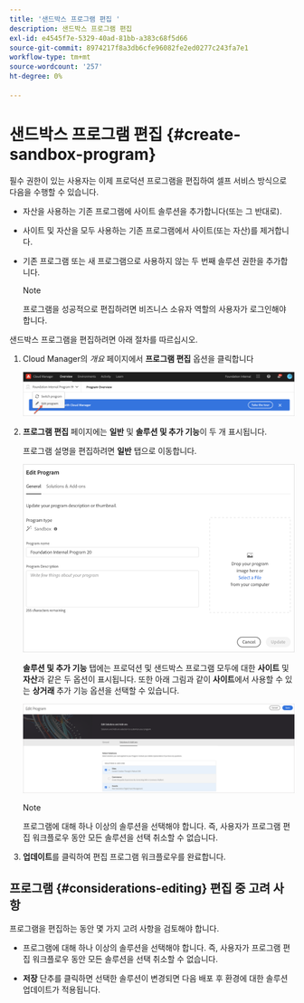 ```yaml
---
title: '샌드박스 프로그램 편집 '
description: 샌드박스 프로그램 편집
exl-id: e4545f7e-5329-40ad-81bb-a383c68f5d66
source-git-commit: 8974217f8a3db6cfe96082fe2ed0277c243fa7e1
workflow-type: tm+mt
source-wordcount: '257'
ht-degree: 0%

---
```


# 샌드박스 프로그램 편집 {#create-sandbox-program}

필수 권한이 있는 사용자는 이제 프로덕션 프로그램을 편집하여 셀프 서비스 방식으로 다음을 수행할 수 있습니다.

* 자산을 사용하는 기존 프로그램에 사이트 솔루션을 추가합니다(또는 그 반대로).
* 사이트 및 자산을 모두 사용하는 기존 프로그램에서 사이트(또는 자산)를 제거합니다.
* 기존 프로그램 또는 새 프로그램으로 사용하지 않는 두 번째 솔루션 권한을 추가합니다.

   >[!NOTE]
   >프로그램을 성공적으로 편집하려면 비즈니스 소유자 역할의 사용자가 로그인해야 합니다.

샌드박스 프로그램을 편집하려면 아래 절차를 따르십시오.

1. Cloud Manager의 *개요* 페이지에서 **프로그램 편집** 옵션을 클릭합니다

   ![](assets/edit-program-overview.png)

1. **프로그램 편집** 페이지에는 **일반** 및 **솔루션 및 추가 기능**&#x200B;이 두 개 표시됩니다.

   프로그램 설명을 편집하려면 **일반** 탭으로 이동합니다.

   ![](/help/onboarding/getting-access-to-aem-in-cloud/assets/edit-program-sandboxa.png)

   **솔루션 및 추가 기능** 탭에는 프로덕션 및 샌드박스 프로그램 모두에 대한 **사이트** 및 **자산**&#x200B;과 같은 두 옵션이 표시됩니다. 또한 아래 그림과 같이 **사이트**&#x200B;에서 사용할 수 있는 **상거래** 추가 기능 옵션을 선택할 수 있습니다.

   ![](assets/edit-prg.png)

   >[!NOTE]
   >프로그램에 대해 하나 이상의 솔루션을 선택해야 합니다. 즉, 사용자가 프로그램 편집 워크플로우 동안 모든 솔루션을 선택 취소할 수 없습니다.

1. **업데이트**&#x200B;를 클릭하여 편집 프로그램 워크플로우를 완료합니다.


## 프로그램 {#considerations-editing} 편집 중 고려 사항

프로그램을 편집하는 동안 몇 가지 고려 사항을 검토해야 합니다.

* 프로그램에 대해 하나 이상의 솔루션을 선택해야 합니다. 즉, 사용자가 프로그램 편집 워크플로우 동안 모든 솔루션을 선택 취소할 수 없습니다.

* **저장** 단추를 클릭하면 선택한 솔루션이 변경되면 다음 배포 후 환경에 대한 솔루션 업데이트가 적용됩니다.
